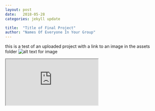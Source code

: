 ```yaml
---
layout: post
date:   2018-05-28
categories: jekyll update

title:  "Title of Final Project"
author: "Names Of Everyone In Your Group"
---
```

this is a test of an uploaded project
with a link to an image in the assets folder
![alt text for image](/site0227/images/groupname/test.png)
<iframe src="https://api.mapbox.com/styles/v1/mapbox/satellite-v9.html?title=true&access_token=pk.eyJ1IjoibWFwYm94IiwiYSI6ImNpejY4NDg1bDA1cjYzM280NHJ5NzlvNDMifQ.d6e-nNyBDtmQCVwVNivz7A#2/0/0" width: 100%></iframe>
